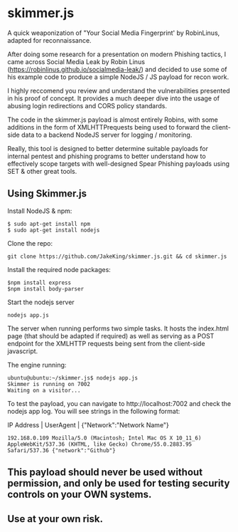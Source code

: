 # skimmer.js
A quick weaponization of "Your Social Media Fingerprint' by RobinLinus, adapted for reconnaissance.

After doing some research for a presentation on modern Phishing tactics, I came across Social Media Leak by Robin Linus (https://robinlinus.github.io/socialmedia-leak/) and decided to use some of his example code to produce a simple NodeJS / JS payload for recon work.

I highly reccomend you review and understand the vulnerabilities presented in his proof of concept. It provides a much deeper dive into the usage of abusing login redirections and CORS policy standards.

The code in the skimmer.js payload is almost entirely Robins, with some additions in the form of XMLHTTPrequests being used to forward the client-side data to a backend NodeJS server for logging / monitoring.

Really, this tool is designed to better determine suitable payloads for internal pentest and phishing programs to better understand how to effectively scope targets with well-designed Spear Phishing payloads using SET & other great tools.


## Using Skimmer.js

Install NodeJS & npm:

```
$ sudo apt-get install npm
$ sudo apt-get install nodejs
```


Clone the repo:

`git clone https://github.com/JakeKing/skimmer.js.git && cd skimmer.js`

Install the required node packages:

```
$npm install express
$npm install body-parser
```

Start the nodejs server

`nodejs app.js`

The server when running performs two simple tasks. It hosts the index.html page (that should be adapted if required) as well as serving as a POST endpoint for the XMLHTTP requests being sent from the client-side javascript.

The engine running:

```{r, engine='bash', count_lines}
ubuntu@ubuntu:~/skimmer.js$ nodejs app.js
Skimmer is running on 7002
Waiting on a visitor...
```

To test the payload, you can navigate to http://localhost:7002 and check the nodejs app log. You will see strings in the following format:

IP Address | UserAgent | {"Network":"Network Name"}

```
192.168.0.109 Mozilla/5.0 (Macintosh; Intel Mac OS X 10_11_6) AppleWebKit/537.36 (KHTML, like Gecko) Chrome/55.0.2883.95 Safari/537.36 {"network":"Github"}
```

## This payload should never be used without permission, and only be used for testing security controls on your OWN systems.
## Use at your own risk.

